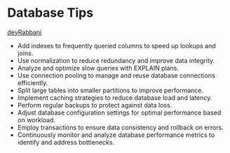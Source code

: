 # Database Tips

[devRabbani](https://github.com/devRabbani)

- Add indexes to frequently queried columns to speed up lookups and joins.
- Use normalization to reduce redundancy and improve data integrity.
- Analyze and optimize slow queries with EXPLAIN plans.
- Use connection pooling to manage and reuse database connections efficiently.
- Split large tables into smaller partitions to improve performance.
- Implement caching strategies to reduce database load and latency.
- Perform regular backups to protect against data loss.
- Adjust database configuration settings for optimal performance based on workload.
- Employ transactions to ensure data consistency and rollback on errors.
- Continuously monitor and analyze database performance metrics to identify and address bottlenecks.
